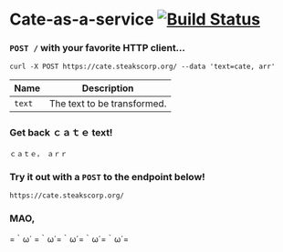 # Cate-as-a-service [![Build Status](https://travis-ci.org/OzuYatamutsu/cate-as-a-service.svg?branch=master)](https://travis-ci.org/OzuYatamutsu/cate-as-a-service)

### `POST /` with your favorite HTTP client...
```
curl -X POST https://cate.steakscorp.org/ --data 'text=cate, arr'
```

| Name   |                Description |
|--------|----------------------------|
| `text` | The text to be transformed.|

### Get back ｃａｔｅ text!
```
ｃａｔｅ，　ａｒｒ
```

### Try it out with a `POST` to the endpoint below!
```
https://cate.steakscorp.org/
```

### MAO,
=｀ω´ =｀ω´=｀ω´=｀ω´=｀ω´=

